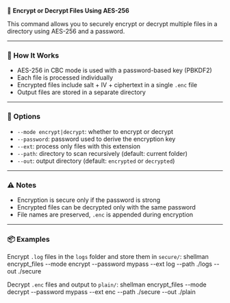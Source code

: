 🔐 **Encrypt or Decrypt Files Using AES-256**

This command allows you to securely encrypt or decrypt multiple files in a directory using AES-256 and a password.

---

### 🧠 How It Works

- AES-256 in CBC mode is used with a password-based key (PBKDF2)
- Each file is processed individually
- Encrypted files include salt + IV + ciphertext in a single `.enc` file
- Output files are stored in a separate directory

---

### 🔧 Options

- `--mode encrypt|decrypt`: whether to encrypt or decrypt
- `--password`: password used to derive the encryption key
- `--ext`: process only files with this extension
- `--path`: directory to scan recursively (default: current folder)
- `--out`: output directory (default: `encrypted` or `decrypted`)

---

### ⚠️ Notes

- Encryption is secure only if the password is strong
- Encrypted files can be decrypted only with the same password
- File names are preserved, `.enc` is appended during encryption

---

### 📦 Examples

Encrypt `.log` files in the `logs` folder and store them in `secure/`:
shellman encrypt_files --mode encrypt --password mypass --ext log --path ./logs --out ./secure

Decrypt `.enc` files and output to `plain/`:
shellman encrypt_files --mode decrypt --password mypass --ext enc --path ./secure --out ./plain
